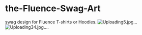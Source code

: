 # the-Fluence-Swag-Art
 swag design for Fluence T-shirts or Hoodies.
 ![Uploading5.jpg…]()
![Uploading34.jpg…]().
